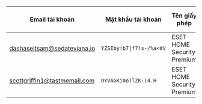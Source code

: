 | Email tài khoản | Mật khẩu tài khoản | Tên giấy phép | Khóa giấy phép | Ngày hết hạn |
|-----------------|--------------------|---------------|---------------|--------------|
| dashaseltsam@sedateviana.io | `YZSIby!b7\|f7!s-/%a<#V` | ESET HOME Security Premium | `XWBR-XC6P-ENBS-GUKC-V24W` | 16.08.2025 |
| scottgriffin1@tastmemail.com | `DYVAGKi0o)lZK:)4.H` | ESET HOME Security Premium | `CEFG-XFUG-265M-WX5G-NPRK` | 17.08.2025 |
